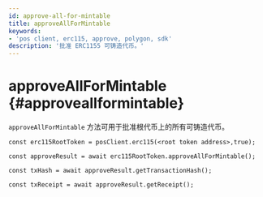 ```yaml
---
id: approve-all-for-mintable
title: approveAllForMintable
keywords:
- 'pos client, erc115, approve, polygon, sdk'
description: '批准 ERC1155 可铸造代币。'
---
```


# approveAllForMintable {#approveallformintable}

`approveAllForMintable` 方法可用于批准根代币上的所有可铸造代币。

```
const erc115RootToken = posClient.erc115(<root token address>,true);

const approveResult = await erc115RootToken.approveAllForMintable();

const txHash = await approveResult.getTransactionHash();

const txReceipt = await approveResult.getReceipt();

```

